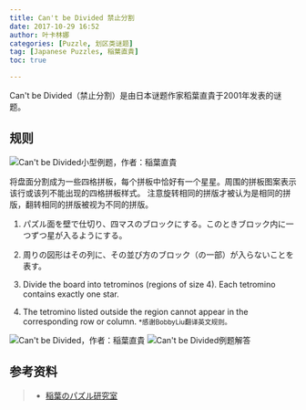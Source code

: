 ```yaml
---
title: Can't be Divided 禁止分割
date: 2017-10-29 16:52
author: 叶卡林娜
categories: [Puzzle, 划区类谜题]
tag: [Japanese Puzzles, 稲葉直貴]
toc: true

---
```


Can't be Divided（禁止分割）是由日本谜题作家稻葉直貴于2001年发表的谜题。

## 规则

![Can't be Divided小型例题，作者：稲葉直貴](/images/cantbedivided.png)

将盘面分割成为一些四格拼板，每个拼板中恰好有一个星星。周围的拼板图案表示该行或该列不能出现的四格拼板样式。
注意旋转相同的拼版才被认为是相同的拼版，翻转相同的拼版被视为不同的拼版。


1. パズル面を壁で仕切り、四マスのブロックにする。このときブロック内に一つずつ星が入るようにする。
2. 周りの図形はその列に、その並び方のブロック（の一部）が入らないことを表す。


1. Divide the board into tetrominos (regions of size 4). Each tetromino contains exactly one star. 
2. The tetromino listed outside the region cannot appear in the corresponding row or column. 
<small>\*感谢BobbyLiu翻译英文规则。</small>

![Can't be Divided，作者：稲葉直貴](/images/cantbedivided_e.png)
![Can't be Divided例题解答](/images/cantbedivided_a.png)

## 参考资料

> - [稲葉のパズル研究室](http://inabapuzzle.com/honkaku/kinshi.html)